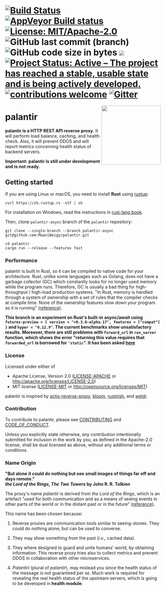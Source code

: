 [![Build Status](https://travis-ci.org/AASAAM/palantir.svg?branch=palantir-async)](<https://travis-ci.org/MaaniBeigy/palantir.svg?branch=palantir-async>)
[![AppVeyor Build status](https://ci.appveyor.com/api/projects/status/myl3ulqywh7uuncn/branch/palantir-async?svg=true)](https://ci.appveyor.com/project/MaaniBeigy/palantir-c8jxq/branch/palantir-async)
[![License: MIT/Apache-2.0](<https://img.shields.io/badge/license-MIT%2FApache--2.0-brightgreen.svg>)](#license)
![GitHub last commit (branch)](https://img.shields.io/github/last-commit/MaaniBeigy/palantir/palantir-async)
![GitHub code size in bytes](https://img.shields.io/github/languages/code-size/MaaniBeigy/palantir)
[![](<https://img.shields.io/badge/devel%20version-0.1.0-yellow.svg>)](<https://github.com/MaaniBeigy/palantir/tree/palantir-async>)
[![Project Status: Active – The project has reached a stable, usable state and is being actively developed.](https://www.repostatus.org/badges/latest/active.svg)](https://www.repostatus.org/#active)
[![contributions welcome](<https://img.shields.io/badge/contributions-welcome-brightgreen.svg?style=flat>)](<https://github.com/AASAAM/palantir/issues>)
[![Gitter](https://badges.gitter.im/AASAAM/palantir.svg)](https://gitter.im/AASAAM/palantir?utm_source=badge&utm_medium=badge&utm_campaign=pr-badge)
=======

<img src="./palantir.svg" align="right" width="192" />

# palantir

**palantir is a HTTP REST API reverse proxy**. It will perform load balance, caching, and health check. Also, it will prevent DDOS and will report metrics concerning health status of backend servers.

**Important: palantir is still under development and is not ready**.

## Getting started

If you are using Linux or macOS, you need to install **Rust** using [rustup](<https://rustup.rs/>):

```shell
curl https://sh.rustup.rs -sSf | sh
```

For installation on Windows, read the instructions in [rust-lang book](<https://doc.rust-lang.org/book/ch01-01-installation.html#installing-rustup-on-windows>).

Then, clone `palantir-async` branch of the `palantir` repository:

```shell
git clone --single-branch --branch palantir-async git@github.com:MaaniBeigy/palantir.git
```

```shell
cd palantir
cargo run --release --features fast
```

### Performance

palantir is built in Rust, so it can be compiled to native code for your architecture. Rust, unlike some languages such as Golang, does not have a garbage collector (GC) which constantly looks for no longer used memory while the program runs. Therefore, GC is usually a bad thing for high-throughput / high-load production systems. "In Rust, memory is handled through a system of ownership with a set of rules that the compiler checks at compile time. None of the ownership features slow down your program as it is running" [(reference)](<https://doc.rust-lang.org/book/ch04-01-what-is-ownership.html?highlight=garbage,collector#memory-and-allocation>).

**This branch is an experiment on Rust's built-in async/await using 
`futures-preview = { version = "=0.3.0-alpha.17", features = ["compat"] }` and
`hyper = "0.12.9"`. The current benchmarks show unsatisfactory results. Moreover, 
there are still problems with `forward_url` in `run_server` function, which 
shows the error "returning this value requires that `forwarded_url` is borrowed for `'static`". It has been asked [here](<https://users.rust-lang.org/t/futures-error-with-method-named-then-in-a-reverse-proxy/32285/5>)**


### License

Licensed under either of

- Apache License, Version 2.0 ([LICENSE-APACHE](LICENSE-APACHE) or <http://apache.org/licenses/LICENSE-2.0>)
- MIT license ([LICENSE-MIT](LICENSE-MIT) or <http://opensource.org/licenses/MIT>)

palantir is inspired by [actix-reverse-proxy](<https://github.com/felipenoris/actix-reverse-proxy>), [bloom](<https://github.com/valeriansaliou/bloom>), [rustnish](<https://github.com/klausi/rustnish>), and [weldr](<https://github.com/hjr3/weldr>).

### Contribution

To contribute to palantir, please see [CONTRIBUTING](./CONTRIBUTING.md) and [CODE_OF_CONDUCT](./CODE_OF_CONDUCT.md).

Unless you explicitly state otherwise, any contribution intentionally submitted for inclusion in the work by you, as defined in the Apache-2.0 license, shall be dual licensed as above, without any additional terms or conditions.

### Name Origin

**"But alone it could do nothing but see small images of things far off and days remote." <br/>*the Lord of the Rings*, *The Two Towers* by John R. R. Tolkien**

The proxy's name *palantír* is derived from *the Lord of the Rings*, which is an artefact "used for both communication and as a means of seeing events in other parts of the world or in the distant past    or in the future" [(reference)](<https://en.wikipedia.org/wiki/Palant%C3%ADr>).

This name has been chosen because:

1. Reverse proxies are communication tools similar to seeing-stones. They could do nothing alone, but can be used to converse.
  
1. They may show something from the past (*i.e.,* cached data).

1. They where designed to guard and unite humans' world, by obtaining information. This reverse proxy tries also to collect metrics and prevent DDOS in collaboration with other microservices.

1. *Palantíri* (plural of *palantír*), may mislead you since the health status of the message is not guaranteed *per se*. Much work is required for revealing the real health status of the upstream servers, which is going to be developed in **health module**.
